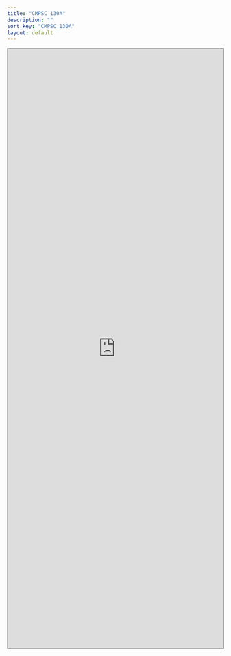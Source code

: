 ```yaml
---
title: "CMPSC 130A"
description: ""
sort_key: "CMPSC 130A"
layout: default
---
```


<style>
     iframe { width: 100%; height: 1400px; }
</style>

<iframe src="https://calendar.google.com/calendar/embed?height=600&wkst=1&bgcolor=%23ffffff&ctz=America%2FLos_Angeles&mode=WEEK&src=Y18zODY3Y2JlMDQwMzEyNGJjOGNjNWIwNDM0YWJhYjkzODA2OWJkOWRlMzY4MmQ2ZjUyNTVkMGViMzk0OTA1MmMzQGdyb3VwLmNhbGVuZGFyLmdvb2dsZS5jb20&color=%237CB342" style="border:solid 1px #777" width="800" height="600" frameborder="0" scrolling="no"></iframe>